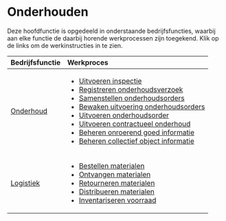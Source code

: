 # Onderhouden

Deze hoofdfunctie is opgedeeld in onderstaande bedrijfsfuncties, waarbij aan elke functie de daarbij horende werkprocessen zijn toegekend. Klik op de links om de werkinstructies in te zien.

Bedrijfsfunctie | Werkproces
:--- | :---
[Onderhoud](onderhoud/) | <ul><li>[Uitvoeren inspectie](onderhoud/uitvoeren-inspectie/)</li><li>[Registreren onderhoudsverzoek](onderhoud/registreren-onderhoudsverzoek/)</li><li>[Samenstellen onderhoudsorders](onderhoud/samenstellen-onderhoudsorders/)</li><li>[Bewaken uitvoering onderhoudsorders](onderhoud/bewaken-uitvoering-onderhoudsorders/)</li><li>[Uitvoeren onderhoudsorder](onderhoud/Uitvoeren-onderhoudsorder/)</li><li>[Uitvoeren contractueel onderhoud](onderhoud/uitvoeren-contractueel-onderhoud/)</li><li>[Beheren onroerend goed informatie](onderhoud/beheren-onroerend-goed-informatie/)</li><li>[Beheren collectief object informatie](onderhoud/beheren-collectief-object-informatie/)</li></ul>
[Logistiek](logistiek/) | <ul><li>[Bestellen materialen](logistiek/bestellen-materialen/)</li><li>[Ontvangen materialen](logistiek/ontvangen-materialen/)</li><li>[Retourneren materialen](logistiek/retourneren-materialen/)</li><li>[Distribueren materialen](logistiek/distribueren-materialen/)</li><li>[Inventariseren voorraad](logistiek/inventariseren-voorraad/)</li></ul>
